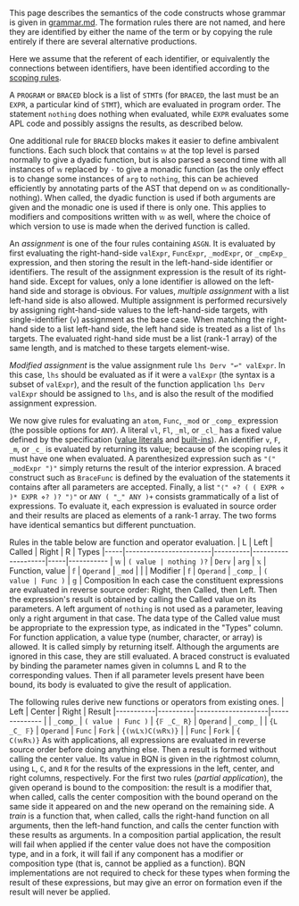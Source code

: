This page describes the semantics of the code constructs whose grammar is given in [grammar.md](grammar.md). The formation rules there are not named, and here they are identified by either the name of the term or by copying the rule entirely if there are several alternative productions.

Here we assume that the referent of each identifier, or equivalently the connections between identifiers, have been identified according to the [scoping rules](scope.md).

A `PROGRAM` or `BRACED` block is a list of `STMT`s (for `BRACED`, the last must be an `EXPR`, a particular kind of `STMT`), which are evaluated in program order. The statement `nothing` does nothing when evaluated, while `EXPR` evaluates some APL code and possibly assigns the results, as described below.

One additional rule for `BRACED` blocks makes it easier to define ambivalent functions. Each such block that contains `𝕨` at the top level is parsed normally to give a dyadic function, but is also parsed a second time with all instances of `𝕨` replaced by `·` to give a monadic function (as the only effect is to change some instances of `arg` to `nothing`, this can be achieved efficiently by annotating parts of the AST that depend on `𝕨` as conditionally-nothing). When called, the dyadic function is used if both arguments are given and the monadic one is used if there is only one. This applies to modifiers and compositions written with `𝕨` as well, where the choice of which version to use is made when the derived function is called.

An *assignment* is one of the four rules containing `ASGN`. It is evaluated by first evaluating the right-hand-side `valExpr`, `FuncExpr`, `_modExpr`, or `_cmpExp_` expression, and then storing the result in the left-hand-side identifier or identifiers. The result of the assignment expression is the result of its right-hand side. Except for values, only a lone identifier is allowed on the left-hand side and storage is obvious. For values, *multiple assignment* with a list left-hand side is also allowed. Multiple assignment is performed recursively by assigning right-hand-side values to the left-hand-side targets, with single-identifier (`v`) assignment as the base case. When matching the right-hand side to a list left-hand side, the left hand side is treated as a list of `lhs` targets. The evaluated right-hand side must be a list (rank-1 array) of the same length, and is matched to these targets element-wise.

*Modified assignment* is the value assignment rule `lhs Derv "↩" valExpr`. In this case, `lhs` should be evaluated as if it were a `valExpr` (the syntax is a subset of `valExpr`), and the result of the function application `lhs Derv valExpr` should be assigned to `lhs`, and is also the result of the modified assignment expression.

We now give rules for evaluating an `atom`, `Func`, `_mod` or `_comp_` expression (the possible options for `ANY`). A literal `vl`, `Fl`, `_ml`, or `_cl_` has a fixed value defined by the specification ([value literals](literal.md) and [built-ins](primitive.md)). An identifier `v`, `F`, `_m`, or `_c_` is evaluated by returning its value; because of the scoping rules it must have one when evaluated. A parenthesized expression such as `"(" _modExpr ")"` simply returns the result of the interior expression. A braced construct such as `BraceFunc` is defined by the evaluation of the statements it contains after all parameters are accepted. Finally, a list `"⟨" ⋄? ( ( EXPR ⋄ )* EXPR ⋄? )? "⟩"` or `ANY ( "‿" ANY )+` consists grammatically of a list of expressions. To evaluate it, each expression is evaluated in source order and their results are placed as elements of a rank-1 array. The two forms have identical semantics but different punctuation.

Rules in the table below are function and operator evaluation.
|  L  | Left                   | Called   | Right              |  R  | Types
|-----|------------------------|----------|--------------------|-----|-----------
| `𝕨` | `( value | nothing )?` | `Derv`   | `arg`              | `𝕩` | Function, value
| `𝕗` | `Operand`              | `_mod`   |                    |     | Modifier
| `𝕗` | `Operand`              | `_comp_` | `( value | Func )` | `𝕘` | Composition
In each case the constituent expressions are evaluated in reverse source order: Right, then Called, then Left. Then the expression's result is obtained by calling the Called value on its parameters. A left argument of `nothing` is not used as a parameter, leaving only a right argument in that case. The data type of the Called value must be appropriate to the expression type, as indicated in the "Types" column. For function application, a value type (number, character, or array) is allowed. It is called simply by returning itself. Although the arguments are ignored in this case, they are still evaluated. A braced construct is evaluated by binding the parameter names given in columns L and R to the corresponding values. Then if all parameter levels present have been bound, its body is evaluated to give the result of application.

The following rules derive new functions or operators from existing ones.
| Left      | Center   | Right              | Result
|-----------|----------|--------------------|--------------
|           | `_comp_` | `( value | Func )` | `{𝔽 _C_ R}`
| `Operand` | `_comp_` |                    | `{L _C_ 𝔽}`
| `Operand` |  `Func`  | `Fork`             | `{(𝕨L𝕩)C(𝕨R𝕩)}`
|           |  `Func`  | `Fork`             | `{     C(𝕨R𝕩)}`
As with applications, all expressions are evaluated in reverse source order before doing anything else. Then a result is formed without calling the center value. Its value in BQN is given in the rightmost column, using `L`, `C`, and `R` for the results of the expressions in the left, center, and right columns, respectively. For the first two rules (*partial application*), the given operand is bound to the composition: the result is a modifier that, when called, calls the center composition with the bound operand on the same side it appeared on and the new operand on the remaining side. A *train* is a function that, when called, calls the right-hand function on all arguments, then the left-hand function, and calls the center function with these results as arguments. In a composition partial application, the result will fail when applied if the center value does not have the composition type, and in a fork, it will fail if any component has a modifier or composition type (that is, cannot be applied as a function). BQN implementations are not required to check for these types when forming the result of these expressions, but may give an error on formation even if the result will never be applied.
